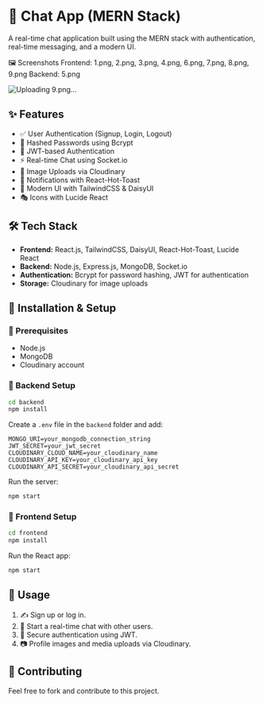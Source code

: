 # 📩 Chat App (MERN Stack)

A real-time chat application built using the MERN stack with authentication, real-time messaging, and a modern UI.


🖼 Screenshots
Frontend: 1.png, 2.png, 3.png, 4.png, 6.png, 7.png, 8.png, 9.png
Backend: 5.png

![Uploading 9.png…]()


## ✨ Features
- ✅ User Authentication (Signup, Login, Logout)
- 🔐 Hashed Passwords using Bcrypt
- 🔑 JWT-based Authentication
- ⚡ Real-time Chat using Socket.io
- 📸 Image Uploads via Cloudinary
- 🔔 Notifications with React-Hot-Toast
- 🎨 Modern UI with TailwindCSS & DaisyUI
- 🎭 Icons with Lucide React

## 🛠 Tech Stack
- **Frontend:** React.js, TailwindCSS, DaisyUI, React-Hot-Toast, Lucide React
- **Backend:** Node.js, Express.js, MongoDB, Socket.io
- **Authentication:** Bcrypt for password hashing, JWT for authentication
- **Storage:** Cloudinary for image uploads

## 🚀 Installation & Setup

### 📌 Prerequisites
- Node.js
- MongoDB
- Cloudinary account

### 🔧 Backend Setup
```bash
cd backend
npm install
```
Create a `.env` file in the `backend` folder and add:
```env
MONGO_URI=your_mongodb_connection_string
JWT_SECRET=your_jwt_secret
CLOUDINARY_CLOUD_NAME=your_cloudinary_name
CLOUDINARY_API_KEY=your_cloudinary_api_key
CLOUDINARY_API_SECRET=your_cloudinary_api_secret
```
Run the server:
```bash
npm start
```

### 🎨 Frontend Setup
```bash
cd frontend
npm install
```
Run the React app:
```bash
npm start
```

## 📖 Usage
1. ✍️ Sign up or log in.
2. 💬 Start a real-time chat with other users.
3. 🔐 Secure authentication using JWT.
4. 📷 Profile images and media uploads via Cloudinary.

## 🤝 Contributing
Feel free to fork and contribute to this project.


